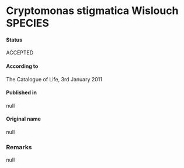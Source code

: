 Cryptomonas stigmatica Wislouch SPECIES
=======

#### Status
ACCEPTED

#### According to
The Catalogue of Life, 3rd January 2011

#### Published in
null

#### Original name
null

### Remarks
null
